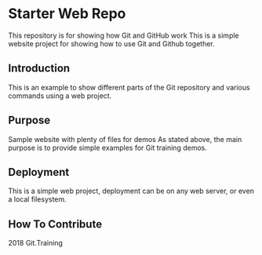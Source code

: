 # Starter Web Repo

This repository is for showing how Git and GitHub work
This is a simple website project for showing how to use Git and Github together.

## Introduction
This is an example to show different parts of the Git repository and various commands using a web project.

## Purpose

Sample website with plenty of files for demos
As stated above, the main purpose is to provide simple examples for Git training demos.

## Deployment 
This is a simple web project, deployment can be on any web server, or even a local filesystem.

## How To Contribute

2018 Git.Training